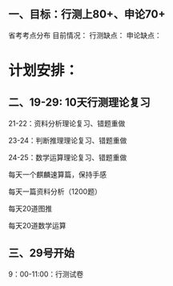 ## 一、目标：行测上80+、申论70+
省考考点分布
目前情况：
行测缺点：
申论缺点：

# 计划安排：
## 二、19-29: 10天行测理论复习
21-22：资料分析理论复习、错题重做

23-24：判断推理理论复习、错题重做

24-25：数学运算理论复习、错题重做

每天一个麒麟速算篇，保持手感

每天一篇资料分析（1200题）

每天20道图推

每天20道数学运算

## 三、29号开始
9：00-11:00：行测试卷
